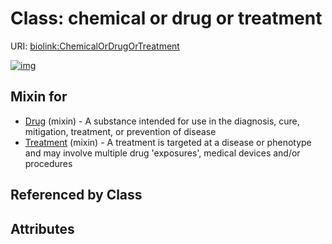 
# Class: chemical or drug or treatment




URI: [biolink:ChemicalOrDrugOrTreatment](https://w3id.org/biolink/vocab/ChemicalOrDrugOrTreatment)


[![img](https://yuml.me/diagram/nofunky;dir:TB/class/[Treatment]uses%20-.->[ChemicalOrDrugOrTreatment],[Drug]uses%20-.->[ChemicalOrDrugOrTreatment],[Treatment],[Drug])](https://yuml.me/diagram/nofunky;dir:TB/class/[Treatment]uses%20-.->[ChemicalOrDrugOrTreatment],[Drug]uses%20-.->[ChemicalOrDrugOrTreatment],[Treatment],[Drug])

## Mixin for

 * [Drug](Drug.md) (mixin)  - A substance intended for use in the diagnosis, cure, mitigation, treatment, or prevention of disease
 * [Treatment](Treatment.md) (mixin)  - A treatment is targeted at a disease or phenotype and may involve multiple drug 'exposures', medical devices and/or procedures

## Referenced by Class


## Attributes

